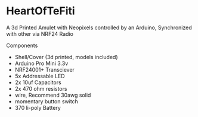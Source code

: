 # HeartOfTeFiti
A 3d Printed Amulet with Neopixels controlled by an Arduino, Synchronized with other via NRF24 Radio

Components
* Shell/Cover (3d printed, models included)
* Arduino Pro Mini 3.3v
* NRF24001+ Transciever
* 5x Addressable LED
* 2x 10uf Capacitors
* 2x 470 ohm resistors
* wire, Recommend 30awg solid
* momentary button switch
* 370 li-poly Battery
